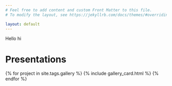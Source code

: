 ```yaml
---
# Feel free to add content and custom Front Matter to this file.
# To modify the layout, see https://jekyllrb.com/docs/themes/#overriding-theme-defaults

layout: default
---
```


Hello hi

  <h1 class="mt-4 mb-4">Presentations</h1>

 {% for project in site.tags.gallery %}
 {% include gallery_card.html %}
 {% endfor %}

